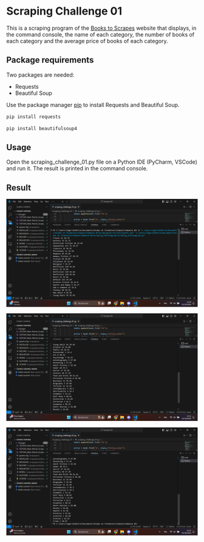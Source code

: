 # Scraping Challenge 01

This is a scraping program of the [Books to Scrapes](https://books.toscrape.com/) website that displays, in the command console, the name of each category, the number of books of each category and the average price of books of each category.

## Package requirements

Two packages are needed:
- Requests
- Beautiful Soup

Use the package manager [pip](https://pip.pypa.io/en/stable/) to install Requests and Beautiful Soup.

```bash
pip install requests
```

```bash
pip install beautifulsoup4
```

## Usage

Open the scraping_challenge_01.py file on a Python IDE (PyCharm, VSCode) and run it. The result is printed in the command console.

## Result

![alt text](https://github.com/Niels-Patrick/Scraping_Challenges/blob/main/Scraping_Challenge_01/TESTON_Niels-Patrick_SC01_1.png)

![alt text](https://github.com/Niels-Patrick/Scraping_Challenges/blob/main/Scraping_Challenge_01/TESTON_Niels-Patrick_SC02.png)

![alt text](https://github.com/Niels-Patrick/Scraping_Challenges/blob/main/Scraping_Challenge_01/TESTON_Niels-Patrick_SC03.png)

